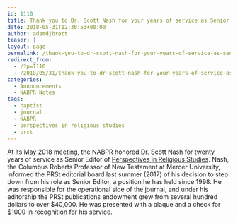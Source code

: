 ```yaml
---
id: 1110
title: Thank you to Dr. Scott Nash for your years of service as Senior Editor.
date: 2018-05-31T12:30:53+00:00
author: adamdjbrett
teaser: |
layout: page
permalink: /thank-you-to-dr-scott-nash-for-your-years-of-service-as-senior-editor/
redirect_from:
  - /?p=1110
  - /2018/05/31/thank-you-to-dr-scott-nash-for-your-years-of-service-as-senior-editor/
categories:
  - Announcements
  - NABPR Notes
tags:
  - baptist
  - journal
  - NABPR
  - perspectives in religious studies
  - prst
---
```

At its May 2018 meeting, the NABPR honored Dr. Scott Nash for twenty years of service as Senior Editor of [Perspectives in Religious Studies](https://nabpr.org/publications/). Nash, the Columbus Roberts Professor of New Testament at Mercer University, informed the PRSt editorial board last summer (2017) of his decision to step down from his role as Senior Editor, a position he has held since 1998. He was responsible for the operational side of the journal, and under his editorship the PRSt publications endowment grew from several hundred dollars to over $40,000. He was presented with a plaque and a check for $1000 in recognition for his service.

&nbsp;
